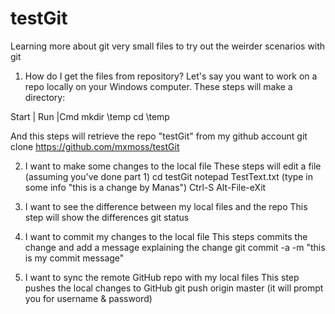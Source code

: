 # testGit
Learning more about git
very small files to try out the weirder scenarios with git

1) How do I get the files from repository?
Let's say you want to work on a repo locally on your Windows computer.
These steps will make a directory:

  Start | Run |Cmd
  mkdir \temp
  cd \temp

And this steps will retrieve the repo "testGit" from my github account
  git clone https://github.com/mxmoss/testGit

2) I want to make some changes to the local file
These steps will edit a file (assuming you've done part 1)
  cd testGit
  notepad TestText.txt
  (type in some info "this is a change by Manas")
  Ctrl-S
  Alt-File-eXit

3) I want to see the difference between my local files and the repo
This step will show the differences
  git status

4) I want to commit my changes to the local file
This steps commits the change and add a message explaining the change
  git commit -a -m "this is my commit message"

5) I want to sync the remote GitHub repo with my local files
This step pushes the local changes to GitHub
  git push origin master
  (it will prompt you for username & password)

